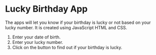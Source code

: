 # Lucky Birthday App
The apps will let you know if your birthday is lucky or not based on your lucky number. It is created using JavaScript HTML and CSS.
1. Enter your date of birth.
2. Enter your lucky number.
3. Click on the button to find out if your birthday is lucky.

